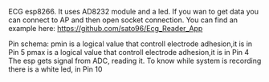 ECG esp8266. It uses AD8232 module and a led. If you wan to get data you can connect to AP and then open socket connection. You can find an example here: https://github.com/sato96/Ecg_Reader_App

Pin schema:
pmin is a logical value that controll electrode adhesion,it is in Pin 5
pmax is a logical value that controll electrode adhesion,it is in Pin 4
The esp gets signal from ADC, reading it.
To know while system is recording there is a white led, in Pin 10

